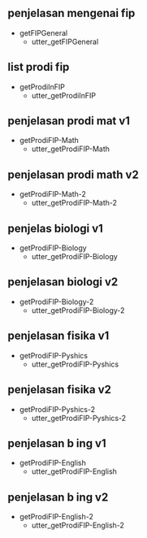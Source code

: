 
## penjelasan mengenai fip
* getFIPGeneral
  - utter_getFIPGeneral

## list prodi fip
* getProdiInFIP
  - utter_getProdiInFIP

## penjelasan prodi mat v1
* getProdiFIP-Math
  - utter_getProdiFIP-Math

## penjelasan prodi math v2
* getProdiFIP-Math-2
  - utter_getProdiFIP-Math-2

## penjelas biologi v1
* getProdiFIP-Biology
  - utter_getProdiFIP-Biology

## penjelasan biologi v2
* getProdiFIP-Biology-2
  - utter_getProdiFIP-Biology-2

## penjelasan fisika v1
* getProdiFIP-Pyshics
  - utter_getProdiFIP-Pyshics

## penjelasan fisika v2
* getProdiFIP-Pyshics-2
  - utter_getProdiFIP-Pyshics-2

## penjelasan b ing v1
* getProdiFIP-English
  - utter_getProdiFIP-English

## penjelasan b ing v2
* getProdiFIP-English-2
  - utter_getProdiFIP-English-2

